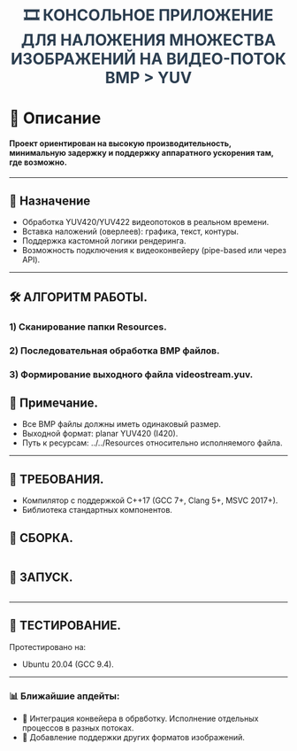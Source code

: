 
<h1 style="font-size: 28px; color: #2c3e50; text-align: center;">
  🎞️ КОНСОЛЬНОЕ ПРИЛОЖЕНИЕ ДЛЯ НАЛОЖЕНИЯ МНОЖЕСТВА ИЗОБРАЖЕНИЙ НА ВИДЕО-ПОТОК BMP > YUV
</h1>

# 📌 Описание
#### Проект ориентирован на **высокую производительность**, **минимальную задержку** и поддержку **аппаратного ускорения** там, где возможно.

---

## 🎯 Назначение

- Обработка YUV420/YUV422 видеопотоков в реальном времени.
- Вставка наложений (оверлеев): графика, текст, контуры.
- Поддержка кастомной логики рендеринга.
- Возможность подключения к видеоконвейеру (pipe-based или через API).

---

## 🛠️ АЛГОРИТМ РАБОТЫ.
### 1) Сканирование папки Resources.
### 2) Последовательная обработка BMP файлов.
### 3) Формирование выходного файла videostream.yuv.


## 🔧 Примечание.
- Все BMP файлы должны иметь одинаковый размер.
- Выходной формат: planar YUV420 (I420).
- Путь к ресурсам: ../../Resources относительно исполняемого файла.

--- 

## 🔧 ТРЕБОВАНИЯ.
- Компилятор с поддержкой C++17 (GCC 7+, Clang 5+, MSVC 2017+).
- Библиотека стандартных компонентов.

## 🔧 СБОРКА.
```bash

```

## 🔧 ЗАПУСК.
```bash

```
---

## 🔨 ТЕСТИРОВАНИЕ.
Протестировано на:
- Ubuntu 20.04 (GCC 9.4).

---

### 📊 Ближайшие апдейты:
- 🔴 Интеграция конвейера в обрвботку. Исполнение отдельных процессов в разных потоках.
- 🔴 Добавление поддержки других форматов изображений.

